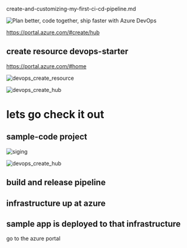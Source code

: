 create-and-customizing-my-first-ci-cd-pipeline.md

![Plan better, code together, ship faster with Azure DevOps](https://azure.microsoft.com/en-us/services/devops/)


https://portal.azure.com/#create/hub



## create resource  devops-starter

https://portal.azure.com/#home

![devops_create_resource](https://github.com/ezahr/fail-fast-and-cheap/blob/master/pictures/0_create_resource_group_devops.png)


![devops_create_hub](https://github.com/ezahr/fail-fast-and-cheap/blob/master/pictures/devops_create_hub.png)





# lets go check it out


## sample-code project


![siging](https://github.com/ezahr/fail-fast-and-cheap/blob/master/pictures/signin_with_other_account.png)

![devops_create_hub](https://github.com/ezahr/fail-fast-and-cheap/blob/master/pictures/devops_create_hub.png)

## build and release pipeline

## infrastructure up at azure

## sample app is deployed to that infrastructure 

go to the azure portal 
